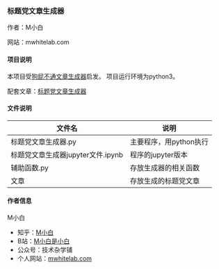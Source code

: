 ### 标题党文章生成器

作者：M小白

网站：mwhitelab.com

#### 项目说明
本项目受[狗屁不通文章生成器](https://github.com/menzi11/BullshitGenerator)启发。
项目运行环境为python3。

配套文章：[标题党文章生成器](http://www.mwhitelab.com/archives/1056)


#### 文件说明
| 文件名 | 说明 |
| --- | --- |
| 标题党文章生成器.py | 主要程序，用python执行 |
| 标题党文章生成器jupyter文件.ipynb | 程序的jupyter版本 |
| 辅助函数.py | 存放生成器的相关函数 |
| 文章 | 存放生成的标题党文章 |

#### 作者信息
M小白
- 知乎：[M小白](www.zhihu.com/people/jishuzaxuepu/)
- B站：[M小白是小白](space.bilibili.com/3769932)
- 公众号：技术杂学铺
- 个人网站：[mwhitelab.com](mwhitelab.com)
